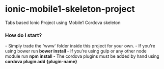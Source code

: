 # ionic-mobile1-skeleton-project
Tabs based Ionic Project using Mobile1 Cordova skeleton

<h3> How do I start?</h3>
 - Simply trade the 'www' folder inside this project for your own.
 - If you're using bower run <b> bower install </b>
 - If you're using gulp or any other node module run <b> npm install </b>
 - The cordova plugins must be added by hand using <b> cordova plugin add {plugin-name}</b>

